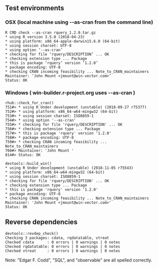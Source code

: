 

## Test environments

### OSX (local machine using --as-cran from the command line)

    R CMD check --as-cran rquery_1.2.0.tar.gz 
    * using R version 3.5.0 (2018-04-23)
    * using platform: x86_64-apple-darwin15.6.0 (64-bit)
    * using session charset: UTF-8
    * using option ‘--as-cran’
    * checking for file ‘rquery/DESCRIPTION’ ... OK
    * checking extension type ... Package
    * this is package ‘rquery’ version ‘1.2.0’
    * package encoding: UTF-8
    * checking CRAN incoming feasibility ... Note_to_CRAN_maintainers
    Maintainer: ‘John Mount <jmount@win-vector.com>’
    Status: OK

### Windows ( win-builder.r-project.org uses --as-cran )

    rhub::check_for_cran()
    751#> * using R Under development (unstable) (2018-09-27 r75377)
    752#> * using platform: x86_64-w64-mingw32 (64-bit)
    753#> * using session charset: ISO8859-1
    754#> * using option '--as-cran'
    755#> * checking for file 'rquery/DESCRIPTION' ... OK
    756#> * checking extension type ... Package
    757#> * this is package 'rquery' version '1.2.0'
    758#> * package encoding: UTF-8
    759#> * checking CRAN incoming feasibility ... Note_to_CRAN_maintainers
    760#> Maintainer: 'John Mount '
    814#> Status: OK

    devtools::build_win()
    * using R Under development (unstable) (2018-11-05 r75543)
    * using platform: x86_64-w64-mingw32 (64-bit)
    * using session charset: ISO8859-1
    * checking for file 'rquery/DESCRIPTION' ... OK
    * checking extension type ... Package
    * this is package 'rquery' version '1.2.0'
    * package encoding: UTF-8
    * checking CRAN incoming feasibility ... Note_to_CRAN_maintainers
    Maintainer: 'John Mount <jmount@win-vector.com>'
    Status: OK


## Reverse dependencies

    devtools::revdep_check()
    Checking 3 packages: cdata, rqdatatable, vtreat
    Checked cdata      : 0 errors | 0 warnings | 0 notes
    Checked rqdatatable: 0 errors | 0 warnings | 0 notes
    Checked vtreat     : 0 errors | 0 warnings | 0 notes
    
Note: "Edgar F. Codd", "SQL", and "observable" are all spelled correctly.
